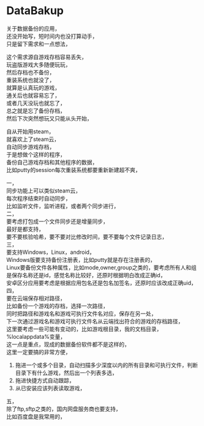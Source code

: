 # DataBakup
关于数据备份的应用，  
还没开始写，短时间内也没打算动手，  
只是留下需求和一点想法，  

这个需求源自游戏存档容易丢失，  
玩盗版游戏大多随便玩玩，  
然后存档也不备份，  
重装系统也就没了，  
就算是认真玩的游戏，  
通关后也就容易忘了，  
或者几天没玩也就忘了，  
总之就是忘了备份存档，  
然后下次突然想玩又只能从头开始，  

自从开始用steam，  
就喜欢上了steam云，  
自动同步游戏存档，  
于是想做个这样的程序，  
备份自己游戏存档和其他程序的数据，  
比如putty的session每次重装系统都要重新新建超不爽，  

一，  
同步功能上可以类似steam云，  
每次程序结束时自动同步，  
比如监听文件，监听进程，或者两个同步进行，  
二，  
要考虑打包成一个文件同步还是增量同步，  
最好是都支持，  
要不要核验哈希，要不要对比修改时间，要不要每个文件记录日志，  
三，  
要支持Windows，Linux，android，  
Windows版要支持备份注册表，比如putty就是存在注册表的，  
Linux要备份文件各种属性，比如mode,owner,group之类的，要考虑所有人和组是保存名称还是id，感觉名称比较好，还原时根据明白改成正确id，  
安卓区分应用要考虑是根据应用包名还是包名加签名，还原时应该改成正确uid，  
四，  
要在云端保存相对路径，  
比如备份一个游戏的存档，选择一次路径，  
同时把路径和游戏名和游戏可执行文件名对应，保存在另一处，  
下一次通过游戏名和游戏可执行文件名从云端找出符合的游戏的存档路径，  
这里要考虑一些可能有变动的，比如游戏根目录，我的文档目录，%localappdata%变量，  
这一点是重点，现成的数据备份软件都不是这样的，  
这里一定要搞的非常方便，  
1. 拖进一个或多个目录，自动扫描多少深度以内的所有目录和可执行文件，判断目录下有什么游戏，然后出一个列表多选，
2. 拖进快捷方式自动跟踪，
3. 从已安装应该列表读取游戏，

五，  
除了ftp,sftp之类的，国内网盘服务商也要支持，  
比如百度盘是我常用的，  

